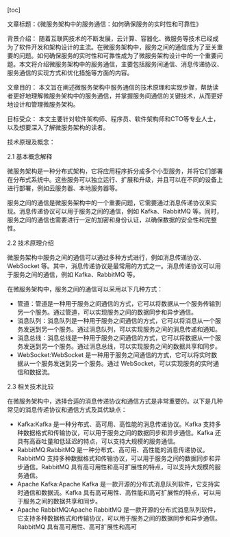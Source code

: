 
[toc]                    
                
                
文章标题：《微服务架构中的服务通信：如何确保服务的实时性和可靠性》

背景介绍：
随着互联网技术的不断发展，云计算、容器化、微服务等技术已经成为了软件开发和架构设计的主流。在微服务架构中，服务之间的通信成为了至关重要的问题。如何确保服务的实时性和可靠性成为了微服务架构设计中的一个重要问题。本文将介绍微服务架构中的服务通信，主要包括服务间通信、消息传递协议、服务通信的实现方式和优化措施等方面的内容。

文章目的：
本文旨在阐述微服务架构中服务通信的技术原理和实现步骤，帮助读者更好地理解微服务架构中的服务通信，并掌握服务间通信的关键技术，从而更好地设计和管理微服务架构。

目标受众：
本文主要针对软件架构师、程序员、软件架构师和CTO等专业人士，以及想要深入了解微服务架构的读者。

技术原理及概念：

2.1 基本概念解释

微服务架构是一种分布式架构，它将应用程序拆分成多个小型服务，并将它们部署在分布式系统中。这些服务可以独立运行、扩展和升级，并且可以在不同的设备上进行部署，例如云服务器、本地服务器等。

服务之间的通信是微服务架构中的一个重要问题，它需要通过消息传递协议来实现。消息传递协议可以用于服务之间的通信，例如 Kafka、RabbitMQ 等。同时，服务之间的通信也需要进行一定的加密和身份认证，以确保数据的安全性和完整性。

2.2 技术原理介绍

微服务架构中服务之间的通信可以通过多种方式进行，例如消息传递协议、WebSocket 等。其中，消息传递协议是最常用的方式之一。消息传递协议可以用于服务之间的通信，例如 Kafka、RabbitMQ 等。

在微服务架构中，服务之间的通信可以采用以下几种方式：

- 管道：管道是一种用于服务之间通信的方式，它可以将数据从一个服务传输到另一个服务。通过管道，可以实现服务之间的数据同步和异步通信。
- 消息队列：消息队列是一种用于服务之间通信的方式，它可以将消息从一个服务发送到另一个服务。通过消息队列，可以实现服务之间的消息传递和通知。
- 消息总线：消息总线是一种用于服务之间通信的方式，它可以将数据从一个服务发送到另一个服务。通过消息总线，可以实现服务之间的数据共享和同步。
- WebSocket:WebSocket 是一种用于服务之间通信的方式，它可以将实时数据从一个服务发送到另一个服务。通过 WebSocket，可以实现服务的实时通信和数据流。

2.3 相关技术比较

在微服务架构中，选择合适的消息传递协议和通信方式是非常重要的。以下是几种常见的消息传递协议和通信方式及其优缺点：

- Kafka:Kafka 是一种分布式、高可用、高性能的消息传递协议。Kafka 支持多种数据格式和传输协议，可以用于服务之间的数据同步和异步通信。Kafka 还具有高吞吐量和低延迟的特点，可以支持大规模的服务通信。
- RabbitMQ:RabbitMQ 是一种分布式、高可用、高性能的消息传递协议。RabbitMQ 支持多种数据格式和传输协议，可以用于服务之间的数据同步和异步通信。RabbitMQ 具有高可用性和高可扩展性的特点，可以支持大规模的服务通信。
- Apache  Kafka:Apache  Kafka 是一款开源的分布式消息队列软件，它支持实时通信和数据流。Kafka 具有高可用性、高性能和高可扩展性的特点，可以用于服务之间的数据共享和同步。
- Apache RabbitMQ:Apache RabbitMQ 是一款开源的分布式消息队列软件，它支持多种数据格式和传输协议，可以用于服务之间的数据同步和异步通信。RabbitMQ 具有高可用性、高可扩展性和高可

